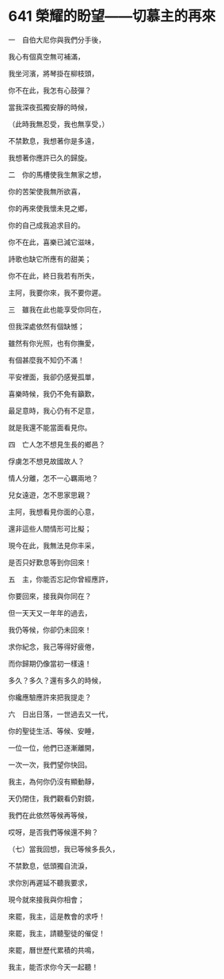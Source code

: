 # 641 榮耀的盼望——切慕主的再來

一　自伯大尼你與我們分手後，

我心有個真空無可補滿，

我坐河濱，將琴掛在柳枝頭，

你不在此，我怎有心鼓彈？

當我深夜孤獨安靜的時候，

（此時我無忍受，我也無享受，）

不禁歎息，我想著你是多遠，

我想著你應許已久的歸旋。

二　你的馬槽使我生無家之想，

你的苦架使我無所欲喜，

你的再來使我懷未見之鄉，

你的自己成我追求目的。

你不在此，喜樂已減它滋味，

詩歌也缺它所應有的甜美；

你不在此，終日我若有所失，

主阿，我要你來，我不要你遲。

三　雖我在此也能享受你同在，

但我深處依然有個缺憾；

雖然有你光照，也有你撫愛，

有個甚麼我不知仍不滿！

平安裡面，我卻仍感覺孤單，

喜樂時候，我仍不免有籲歎，

最足意時，我心仍有不足意，

就是我還不能當面看見你。

四　亡人怎不想見生長的鄉邑？

俘虜怎不想見故國故人？

情人分離，怎不一心羈兩地？

兒女遠遊，怎不思家思親？

主阿，我想看見你面的心意，

還非這些人間情形可比擬；

現今在此，我無法見你丰采，

是否只好歎息等到你回來！

五　主，你能否忘記你曾經應許，

你要回來，接我與你同在？

但一天天又一年年的過去，

我仍等候，你卻仍未回來！

求你紀念，我己等得好疲倦，

而你歸期仍像當初一樣遠！

多久？多久？還有多久的時候，

你纔應驗應許來把我提走？

六　日出日落，一世過去又一代，

你的聖徒生活、等候、安睡，

一位一位，他們已逐漸離開，

一次一次，我們望你快回。

我主，為何你仍沒有顯動靜，

天仍閉住，我們觀看仍對鏡，

我們在此依然等候再等候，

哎呀，是否我們等候還不夠？

（七）當我回想，我已等候多長久，

不禁歎息，低頭獨自流淚，

求你別再遲延不聽我要求，

現今就來接我與你相會；

來罷，我主，這是教會的求呼！

來罷，我主，請聽聖徒的催促！

來罷，曆世歷代累積的共鳴，

我主，能否求你今天一起聽！

